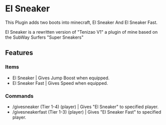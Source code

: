 # El Sneaker

This Plugin adds two boots into minecraft, El Sneaker And El Sneaker Fast.

El Sneaker is a rewritten version of "Tenizao V1" a plugin of mine based on the SubWay Surfers "Super Sneakers"


## Features
### Items
- El Sneaker | Gives Jump Boost when equipped.
- El Sneaker Fast | Gives Speed when equipped.
### Commands
- /givesneaker (Tier 1-4) (player) | Gives "El Sneaker" to specified player.
- /givesneakerfast (Tier 1-3) (player) | Gives "El Sneaker Fast" to specified player.

